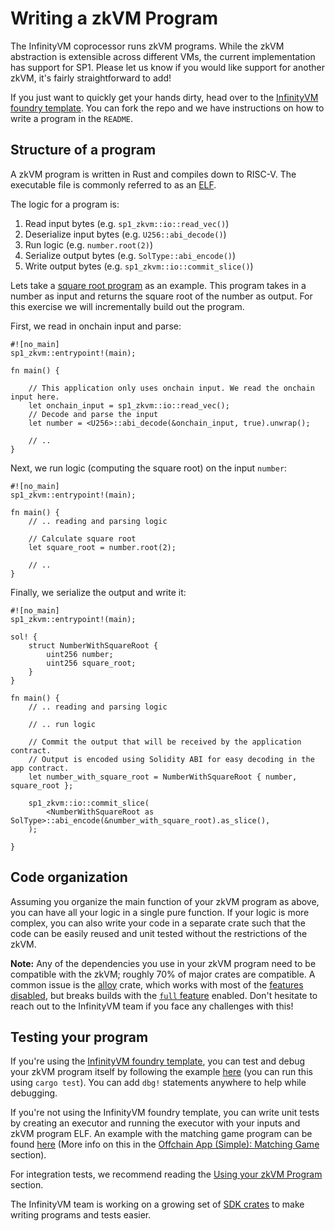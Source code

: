 # Writing a zkVM Program

The InfinityVM coprocessor runs zkVM programs. While the zkVM abstraction is extensible across different VMs, the current implementation has support for SP1. Please let us know if you would like support for another zkVM, it's fairly straightforward to add!

If you just want to quickly get your hands dirty, head over to the [InfinityVM foundry template](https://github.com/InfinityVM/infinityVM-foundry-template). You can fork the repo and we have instructions on how to write a program in the `README`.

## Structure of a program

A zkVM program is written in Rust and compiles down to RISC-V. The executable file is commonly referred to as an [ELF](https://en.wikipedia.org/wiki/Executable_and_Linkable_Format).

The logic for a program is:

1. Read input bytes (e.g. `sp1_zkvm::io::read_vec()`)
2. Deserialize input bytes (e.g. `U256::abi_decode()`) 
3. Run logic (e.g. `number.root(2)`)
4. Serialize output bytes (e.g. `SolType::abi_encode()`)
5. Write output bytes (e.g. `sp1_zkvm::io::commit_slice()`)

Lets take a [square root program](https://github.com/InfinityVM/infinityVM-foundry-template/blob/main/programs/square-root/src/main.rs) as an example. This program takes in a number as input and returns the square root of the number as output. For this exercise we will incrementally build out the program.

First, we read in onchain input and parse:

```rust,ignore
#![no_main]
sp1_zkvm::entrypoint!(main);

fn main() {

    // This application only uses onchain input. We read the onchain input here.
    let onchain_input = sp1_zkvm::io::read_vec();
    // Decode and parse the input
    let number = <U256>::abi_decode(&onchain_input, true).unwrap();

    // ..
}
```

Next, we run logic (computing the square root) on the input `number`:

```rust,ignore
#![no_main]
sp1_zkvm::entrypoint!(main);

fn main() {
    // .. reading and parsing logic

    // Calculate square root
    let square_root = number.root(2);

    // ..
}
```

Finally, we serialize the output and write it:

```rust,ignore
#![no_main]
sp1_zkvm::entrypoint!(main);

sol! {
    struct NumberWithSquareRoot {
        uint256 number;
        uint256 square_root;
    }
}

fn main() {
    // .. reading and parsing logic

    // .. run logic

    // Commit the output that will be received by the application contract.
    // Output is encoded using Solidity ABI for easy decoding in the app contract.
    let number_with_square_root = NumberWithSquareRoot { number, square_root };

    sp1_zkvm::io::commit_slice(
        <NumberWithSquareRoot as SolType>::abi_encode(&number_with_square_root).as_slice(),
    );

}
```

## Code organization

Assuming you organize the main function of your zkVM program as above, you can have all your logic in a single pure function. If your logic is more complex, you can also write your code in a separate crate such that the code can be easily reused and unit tested without the restrictions of the zkVM.

**Note:** Any of the dependencies you use in your zkVM program need to be compatible with the zkVM; roughly 70% of major crates are compatible. A common issue is the [alloy](https://docs.rs/crate/alloy/latest/features) crate, which works with most of the [features disabled](https://github.com/InfinityVM/InfinityVM/blob/main/Cargo.toml#L118), but breaks builds with the [`full` feature](https://github.com/alloy-rs/alloy/blob/main/crates/alloy/Cargo.toml#L76) enabled. Don't hesitate to reach out to the InfinityVM team if you face any challenges with this!

## Testing your program

If you're using the [InfinityVM foundry template](https://github.com/InfinityVM/infinityVM-foundry-template), you can test and debug your zkVM program itself by following the example [here](https://github.com/InfinityVM/infinityVM-foundry-template/blob/main/programs/src/lib.rs) (you can run this using `cargo test`). You can add `dbg!` statements anywhere to help while debugging.

If you're not using the InfinityVM foundry template, you can write unit tests by creating an executor and running the executor with your inputs and zkVM program ELF. An example with the matching game program can be found [here](https://github.com/InfinityVM/InfinityVM/blob/main/examples/matching-game/programs/src/lib.rs) (More info on this in the [Offchain App (Simple): Matching Game](../apps/matching-game.md) section).

For integration tests, we recommend reading the [Using your zkVM Program](./using-program.md) section.

The InfinityVM team is working on a growing set of [SDK crates](https://github.com/InfinityVM/InfinityVM/tree/main/crates/sdk) to make writing programs and tests easier.
